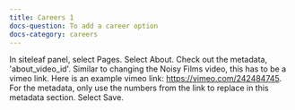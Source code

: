 ```yaml
---
title: Careers 1
docs-question: To add a career option
docs-category: careers
---
```


In siteleaf panel, select Pages.  Select About. Check out the metadata, 'about_video_id'.  Similar to changing the Noisy Films video, this has to be a vimeo link.  Here is an example vimeo link: https://vimeo.com/242484745.  For the metadata, only use the numbers from the link to replace in this metadata section. Select Save.
